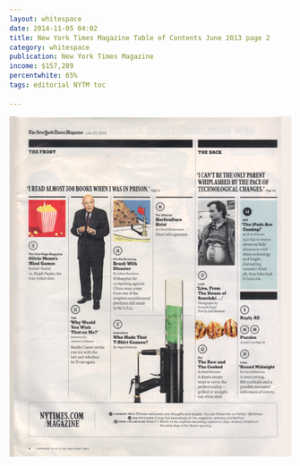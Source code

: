 ```yaml
---
layout: whitespace
date: 2014-11-05 04:02
title: New York Times Magazine Table of Contents June 2013 page 2
category: whitespace
publication: New York Times Magazine
income: $157,289
percentwhite: 65%
tags: editorial NYTM toc

---
```





           
<img src="/img/editscans/NYT_contents_2.png">
            
<div class="overlayContainer">
<object type="image/svg+xml" data="/img/overlays/NYT_contents_2.svg" class="trans"></object>
</div>

            
        
        
